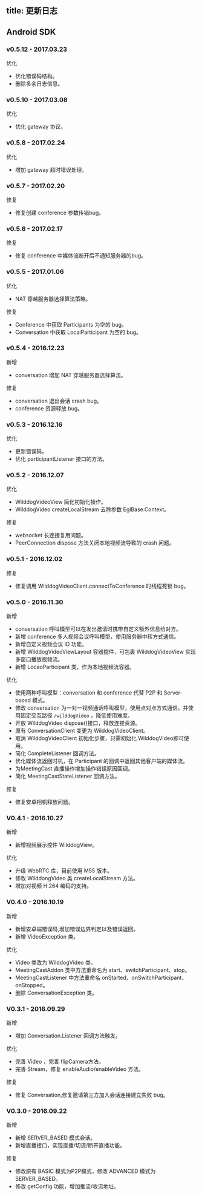 
title: 更新日志
---

## Android SDK

### v0.5.12 - 2017.03.23

<span class="changelog optimize">优化</span>

- 优化错误码结构。
- 删除多余日志信息。


### v0.5.10 - 2017.03.08

<span class="changelog optimize">优化</span>

- 优化 gateway 协议。


### v0.5.8 - 2017.02.24

<span class="changelog optimize">优化</span>

- 增加 gateway 超时错误处理。

### v0.5.7 - 2017.02.20

<span class="changelog fix">修复</span>

- 修复创建 conference 参数传错bug。

### v0.5.6 - 2017.02.17

<span class="changelog fix">修复</span>

- 修复 conference 中媒体流断开后不通知服务器的bug。

### v0.5.5 - 2017.01.06
<span class="changelog optimize">优化</span>

- NAT 穿越服务器选择算法策略。

<span class="changelog fix">修复</span>

- Conference 中获取 Participants 为空的 bug。
- Conversation 中获取 LocalParticipant 为空的 bug。

### v0.5.4 - 2016.12.23
<span class="changelog add">新增</span>

- conversation 增加 NAT 穿越服务器选择算法。

<span class="changelog fix">修复</span>

- conversation 退出会话 crash bug。
- conference 资源释放 bug。

### v0.5.3 - 2016.12.16

<span class="changelog optimize">优化</span>

- 更新错误码。
- 优化 participantListener 接口的方法。

### v0.5.2 - 2016.12.07

<span class="changelog optimize">优化</span>

- WilddogVideoView 简化初始化操作。
- WilddogVideo createLocalStream 去除参数 EglBase.Context。

<span class="changelog fix">修复</span>

- websocket 长连接复用问题。
- PeerConnection dispose 方法关闭本地视频流导致的 crash 问题。

### v0.5.1 - 2016.12.02

<span class="changelog fix">修复</span>

- 修复调用 WilddogVideoClient.connectToConference 时线程死锁 bug。

### v0.5.0 - 2016.11.30

<span class="changelog add">新增</span>

- conversation 呼叫模型可以在发出邀请时携带自定义额外信息给对方。
- 新增 conference 多人视频会议呼叫模型，使用服务器中转方式通信。
- 新增自定义视频会议 ID 功能。
- 新增 WilddogVideoViewLayout 容器控件，可包裹 WilddogVideoView 实现多窗口播放视频流。
- 新增 LocaoParticipant 类，作为本地视频流容器。

<span class="changelog optimize">优化</span>

- 使用两种呼叫模型：conversation 和 conference 代替 P2P 和 Server-based 模式。
- 修改 conversation 为一对一视频通话呼叫模型，使用点对点方式通信。并使用固定交互路径 `/wilddogVideo` ，降低使用难度。
- 开放 WilddogVideo dispose()接口，释放连接资源。
- 原有 ConversationClient 变更为 WilddogVideoClient。
- 取消 WilddogVideoClient 初始化步骤，只需初始化 WilddogVideo即可使用。
- 简化 CompleteListener 回调方法。
- 优化媒体流返回时机，在 Participant 的回调中返回其他客户端的媒体流。
- 为MeetingCast 直播操作增加操作错误原因回调。
- 简化 MeetingCastStateListener 回调方法。

<span class="changelog fix">修复</span>

- 修复安卓相机释放问题。

### V0.4.1 - 2016.10.27

<span class="changelog add">新增</span>

- 新增视频展示控件 WilddogView。

<span class="changelog optimize">优化</span>

- 升级 WebRTC 库，目前使用 M55 版本。
- 修改 WilddongVideo 类 createLocalStream 方法。
- 增加对视频 H.264 编码的支持。

### V0.4.0 - 2016.10.19

<span class="changelog add">新增</span>

- 新增安卓端错误码,增加错误边界判定以及错误返回。
- 新增 VideoException 类。

<span class="changelog optimize">优化</span>

- Video 类改为 WilddogVideo 类。
- MeetingCastAddon 类中方法重命名为 start、switchParticipant、stop。
- MeetingCastListener 中方法重命名 onStarted、onSwitchParticipant、onStopped。
- 删除 ConversationException 类。

### V0.3.1 - 2016.09.29

<span class="changelog add">新增</span>

- 增加 Conversation.Listener 回调方法触发。

<span class="changelog optimize">优化</span>


- 完善 Video ，完善 flipCamera方法。
- 完善 Stream，修复 enableAudio/enableVideo 方法。

<span class="changelog fix">修复</span>

- 修复 Conversation,修复邀请第三方加入会话连接建立失败 bug。

### V0.3.0 - 2016.09.22

<span class="changelog add">新增</span>

- 新增 SERVER_BASED 模式会话。
- 新增直播接口，实现直播/切流/断开直播功能。

<span class="changelog fix">修复</span>

- 修改原有 BASIC 模式为P2P模式，修改 ADVANCED 模式为 SERVER_BASED。
- 修改 getConfig 功能，增加推流/收流地址。

